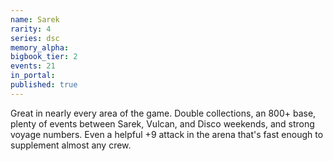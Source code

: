 ```yaml
---
name: Sarek
rarity: 4
series: dsc
memory_alpha:
bigbook_tier: 2
events: 21
in_portal:
published: true
---
```


Great in nearly every area of the game. Double collections, an 800+ base, plenty of events between Sarek, Vulcan, and Disco weekends, and strong voyage numbers. Even a helpful +9 attack in the arena that's fast enough to supplement almost any crew.
